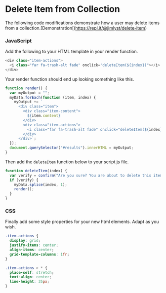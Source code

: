 # Delete Item from Collection
The following code modifications demonstrate how a user may delete items from a collection.[Demonstration[(https://repl.it/@jimlyst/delete-item)


### JavaScript

Add the following to your HTML template in your render function.
```js
<div class="item-actions">
  <i class="far fa-trash-alt fade" onclick="deleteItem(${index})"></i>
</div>
```

Your render function should end up looking something like this.
```js
function render() {
  var myOutput = "";
  myData.forEach(function (item, index) {
    myOutput += `
      <div class="item">
        <div class="item-content">
          ${item.content}
        </div>
        <div class="item-actions">
          <i class="far fa-trash-alt fade" onclick="deleteItem(${index})"></i>
        </div>
      </div>`;
  });
  document.querySelector("#results").innerHTML = myOutput;
}
```

Then add the `deleteItem` function below to your script.js file.

```js
function deleteItem(index) {
  var verify = confirm("Are you sure? You are about to delete this item.");
  if (verify) {
    myData.splice(index, 1);
    render();
  }
}
```

### CSS
Finally add some style properties for your new html elements. Adapt as you wish.
```css
.item-actions {
  display: grid;
  justify-items: center;
  align-items: center;
  grid-template-columns: 1fr;
}

.item-actions > * {
  place-self: stretch;
  text-align: center;
  line-height: 35px;
}
```

